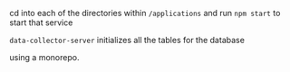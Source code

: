 cd into each of the directories within `/applications` and run `npm start` to start that service

`data-collector-server` initializes all the tables for the database

using a monorepo.